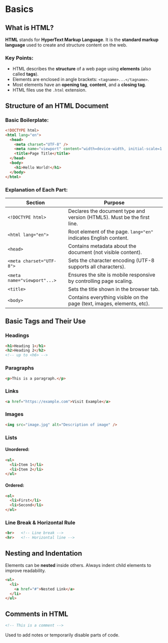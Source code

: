 # Basics

## What is HTML?

**HTML** stands for **HyperText Markup Language**. It is the **standard markup language** used to create and structure content on the web.

### Key Points:

* HTML describes the **structure** of a web page using **elements** (also called **tags**).
* Elements are enclosed in angle brackets: `<tagname>...</tagname>`.
* Most elements have an **opening tag**, **content**, and a **closing tag**.
* HTML files use the `.html` extension.

## Structure of an HTML Document

### Basic Boilerplate:

```html
<!DOCTYPE html>
<html lang="en">
  <head>
    <meta charset="UTF-8" />
    <meta name="viewport" content="width=device-width, initial-scale=1.0" />
    <title>Page Title</title>
  </head>
  <body>
    <h1>Hello World!</h1>
  </body>
</html>
```

### Explanation of Each Part:

| Section                     | Purpose                                                                 |
| --------------------------- | ----------------------------------------------------------------------- |
| `<!DOCTYPE html>`           | Declares the document type and version (HTML5). Must be the first line. |
| `<html lang="en">`          | Root element of the page. `lang="en"` indicates English content.        |
| `<head>`                    | Contains metadata about the document (not visible content).             |
| `<meta charset="UTF-8">`    | Sets the character encoding (UTF-8 supports all characters).            |
| `<meta name="viewport"...>` | Ensures the site is mobile responsive by controlling page scaling.      |
| `<title>`                   | Sets the title shown in the browser tab.                                |
| `<body>`                    | Contains everything visible on the page (text, images, elements, etc).  |

## Basic Tags and Their Use

### Headings

```html
<h1>Heading 1</h1>
<h2>Heading 2</h2>
<!-- up to <h6> -->
```

### Paragraphs

```html
<p>This is a paragraph.</p>
```

### Links

```html
<a href="https://example.com">Visit Example</a>
```

### Images

```html
<img src="image.jpg" alt="Description of image" />
```

### Lists

#### Unordered:

```html
<ul>
  <li>Item 1</li>
  <li>Item 2</li>
</ul>
```

#### Ordered:

```html
<ol>
  <li>First</li>
  <li>Second</li>
</ol>
```

### Line Break & Horizontal Rule

```html
<br>   <!-- Line break -->
<hr>   <!-- Horizontal line -->
```

## Nesting and Indentation

Elements can be **nested** inside others. Always indent child elements to improve readability.

```html
<ul>
  <li>
    <a href="#">Nested Link</a>
  </li>
</ul>
```

## Comments in HTML

```html
<!-- This is a comment -->
```

Used to add notes or temporarily disable parts of code.
